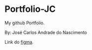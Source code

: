 # Portfolio-JC

My github Portfolio.

By: José Carlos Andrade do Nascimento

Link do [figma](https://www.figma.com/file/9iHVRPJRrK66U7sqVdh6vG/My-Portfolio?type=design&node-id=0%3A1&mode=design&t=wMkN9TAPbQZpZd2T-1).
